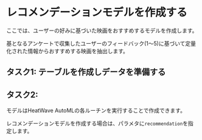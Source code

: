 # レコメンデーションモデルを作成する

ここでは、ユーザーの好みに基づいた映画をおすすめするモデルを作成します。

基となるアンケートで収集したユーザーのフィードバック(1〜5)に基づいて定量化された情報からおすすめする映画を抽出します。

## タスク1: テーブルを作成しデータを準備する


## タスク2: 
モデルはHeatWave AutoMLの各ルーチンを実行することで作成できます。

レコメンデーションモデルを作成する場合は、パラメタに`recommendation`を指定します。

